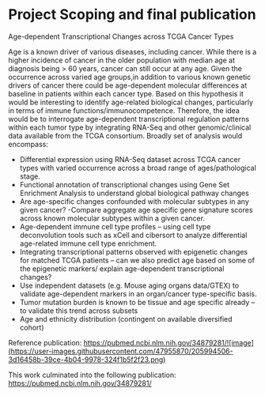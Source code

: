 # Project Scoping and final publication 

Age-dependent Transcriptional Changes across TCGA Cancer Types

Age is a known driver of various diseases, including cancer. While there is a higher incidence of cancer in the older population with median age at diagnosis being > 60 years, cancer can still occur at any age. Given the occurrence across varied age groups,in addition to various known genetic drivers of cancer there could be age-dependent molecular differences at baseline in patients within each cancer type. Based on this hypothesis it would be interesting to identify age-related biological changes, particularly in terms of immune functions/immunocompetence.
Therefore, the idea would be to interrogate age-dependent transcriptional regulation patterns within each tumor type by integrating RNA-Seq and other genomic/clinical data available from the TCGA consortium.
Broadly set of analysis would encompass:
  - Differential expression using RNA-Seq dataset across TCGA cancer types with varied occurrence across a broad range of ages/pathological stage. 
  - Functional annotation of transcriptional changes using Gene Set Enrichment Analysis to understand global biological pathway changes
  - Are age-specific changes confounded with molecular subtypes in any given cancer? -Compare aggregate age specific gene signature scores across known molecular subtypes within a given cancer. 
  - Age-dependent immune cell type profiles – using cell type deconvolution tools such as xCell and cibersort to analyze differential age-related immune cell type enrichment.
  - Integrating transcriptional patterns observed with epigenetic changes for matched TCGA patients – can we also predict age based on some of the epigenetic markers/ explain age-dependent transcriptional changes?
  - Use independent datasets (e.g.  Mouse aging organs data/GTEX) to validate age-dependent markers in an organ/cancer type-specific basis.
  - Tumor mutation burden is known to be tissue and age specific already – to validate this trend across subsets 
  - Age and ethnicity distribution (contingent on available diversified cohort)

Reference publication: https://pubmed.ncbi.nlm.nih.gov/34879281/![image](https://user-images.githubusercontent.com/47955870/205994506-3d16458b-39ce-4b04-9978-324f1b5f2f23.png)


This work culminated into the following publication: https://pubmed.ncbi.nlm.nih.gov/34879281/





